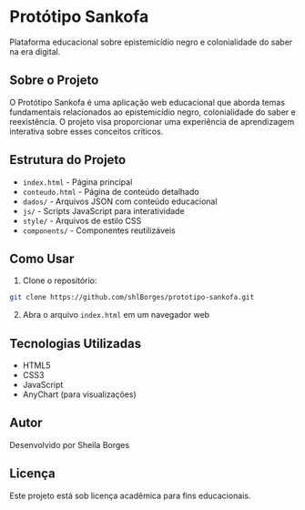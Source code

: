 # Protótipo Sankofa

Plataforma educacional sobre epistemicídio negro e colonialidade do saber na era digital.

## Sobre o Projeto

O Protótipo Sankofa é uma aplicação web educacional que aborda temas fundamentais relacionados ao epistemicídio negro, colonialidade do saber e reexistência. O projeto visa proporcionar uma experiência de aprendizagem interativa sobre esses conceitos críticos.

## Estrutura do Projeto

- `index.html` - Página principal
- `conteudo.html` - Página de conteúdo detalhado
- `dados/` - Arquivos JSON com conteúdo educacional
- `js/` - Scripts JavaScript para interatividade
- `style/` - Arquivos de estilo CSS
- `components/` - Componentes reutilizáveis

## Como Usar

1. Clone o repositório:
```bash
git clone https://github.com/shlBorges/prototipo-sankofa.git
```

2. Abra o arquivo `index.html` em um navegador web

## Tecnologias Utilizadas

- HTML5
- CSS3
- JavaScript
- AnyChart (para visualizações)

## Autor

Desenvolvido por Sheila Borges

## Licença

Este projeto está sob licença acadêmica para fins educacionais.
